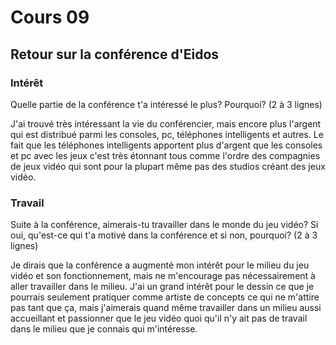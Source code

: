 # Cours 09 
## Retour sur la conférence d'Eidos

### Intérêt
Quelle partie de la conférence t'a intéressé le plus? Pourquoi? (2 à 3 lignes) 

J'ai trouvé très intéressant la vie du conférencier, mais encore plus l'argent qui est distribué parmi les consoles, pc, téléphones intelligents et autres. Le fait que les téléphones intelligents apportent plus d'argent que les consoles et pc avec les jeux c'est très étonnant tous comme l'ordre des compagnies de jeux vidéo qui sont pour la plupart même pas des studios créant des jeux vidéo.

### Travail
Suite à la conférence, aimerais-tu travailler dans le monde du jeu vidéo? Si oui, qu'est-ce qui t'a motivé dans la conférence et si non, pourquoi? (2 à 3 lignes)

Je dirais que la conférence a augmenté mon intérêt pour le milieu du jeu vidéo et son fonctionnement, mais ne m'encourage pas nécessairement à aller travailler dans le milieu.  J'ai un grand intérêt pour le dessin ce que je pourrais seulement pratiquer comme artiste de concepts ce qui ne m'attire pas tant que ça, mais j'aimerais quand même travailler dans un milieu aussi accueillant et passionner que le jeu vidéo quoi qu'il n'y ait pas de travail dans le milieu que je connais qui m'intéresse.
